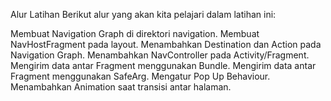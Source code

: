 Alur Latihan
Berikut alur yang akan kita pelajari dalam latihan ini: 

Membuat Navigation Graph di direktori navigation.
Membuat NavHostFragment pada layout.
Menambahkan Destination dan Action pada Navigation Graph.
Menambahkan NavController pada Activity/Fragment.
Mengirim data antar Fragment menggunakan Bundle.
Mengirim data antar Fragment menggunakan SafeArg.
Mengatur Pop Up Behaviour.
Menambahkan Animation saat transisi antar halaman.
